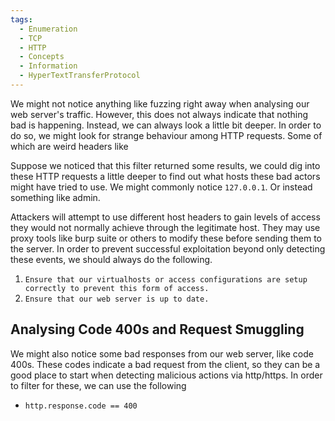 ```yaml
---
tags:
  - Enumeration
  - TCP
  - HTTP
  - Concepts
  - Information
  - HyperTextTransferProtocol
---
```


We might not notice anything like fuzzing right away when analysing our web server's traffic. However, this does not always indicate that nothing bad is happening. Instead, we can always look a little bit deeper. In order to do so, we might look for strange behaviour among HTTP requests. Some of which are weird headers like

Suppose we noticed that this filter returned some results, we could dig into these HTTP requests a little deeper to find out what hosts these bad actors might have tried to use. We might commonly notice `127.0.0.1`. Or instead something like admin.

Attackers will attempt to use different host headers to gain levels of access they would not normally achieve through the legitimate host. They may use proxy tools like burp suite or others to modify these before sending them to the server. In order to prevent successful exploitation beyond only detecting these events, we should always do the following.

1. `Ensure that our virtualhosts or access configurations are setup correctly to prevent this form of access.`
2. `Ensure that our web server is up to date.`
 
## Analysing Code 400s and Request Smuggling

We might also notice some bad responses from our web server, like code 400s. These codes indicate a bad request from the client, so they can be a good place to start when detecting malicious actions via http/https. In order to filter for these, we can use the following
- `http.response.code == 400`


